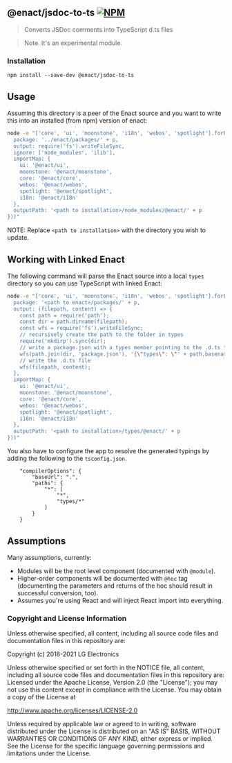 ## @enact/jsdoc-to-ts [![NPM](https://img.shields.io/npm/v/@enact/jsdoc-to-ts.svg?style=flat-square)](https://www.npmjs.com/package/@enact/jsdoc-to-ts)
 
> Converts JSDoc comments into TypeScript d.ts files

> Note. It's an experimental module.

### Installation

```
npm install --save-dev @enact/jsdoc-to-ts
```

## Usage

Assuming this directory is a peer of the Enact source and you want to write this into an installed (from npm) version of enact:

```bash
node -e "['core', 'ui', 'moonstone', 'i18n', 'webos', 'spotlight'].forEach(p => require('.')({
  package: '../enact/packages/' + p,
  output: require('fs').writeFileSync,
  ignore: ['node_modules', 'ilib'],
  importMap: {
    ui: '@enact/ui',
    moonstone: '@enact/moonstone',
    core: '@enact/core',
    webos: '@enact/webos',
    spotlight: '@enact/spotlight',
    i18n: '@enact/i18n'
  },
  outputPath: '<path to installation>/node_modules/@enact/' + p
}))"
```
NOTE: Replace `<path to installation>` with the directory you wish to update.

## Working with Linked Enact

The following command will parse the Enact source into a local `types` directory so you can use TypeScript with linked Enact:
```bash
node -e "['core', 'ui', 'moonstone', 'i18n', 'webos', 'spotlight'].forEach(p => require('.')({
  package: '<path to enact>/packages/' + p,
  output: (filepath, content) => {
    const path = require('path');
    const dir = path.dirname(filepath);
    const wfs = require('fs').writeFileSync;
    // recursively create the path to the folder in types
    require('mkdirp').sync(dir);
    // write a package.json with a types member pointing to the .d.ts file
    wfs(path.join(dir, 'package.json'), '{\"types\": \"' + path.basename(filepath) + '\"}');
    // write the .d.ts file
    wfs(filepath, content);
  },
  importMap: {
    ui: '@enact/ui',
    moonstone: '@enact/moonstone',
    core: '@enact/core',
    webos: '@enact/webos',
    spotlight: '@enact/spotlight',
    i18n: '@enact/i18n'
  },
  outputPath: '<path to installation>/types/@enact/' + p
}))"
```

You also have to configure the app to resolve the generated typings by adding the following to the `tsconfig.json`.

```
    "compilerOptions": {
        "baseUrl": ".",
        "paths": {
            "*": [
                "*",
                "types/*"
            ]
        }
    }
```

## Assumptions

Many assumptions, currently:

* Modules will be the root level component (documented with `@module`).
* Higher-order components will be documented with `@hoc` tag (documenting the parameters and returns of the hoc should result in successful conversion, too).
* Assumes you're using React and will inject React import into everything.

### Copyright and License Information

Unless otherwise specified, all content, including all source code files and
documentation files in this repository are:

Copyright (c) 2018-2021 LG Electronics

Unless otherwise specified or set forth in the NOTICE file, all content,
including all source code files and documentation files in this repository are:
Licensed under the Apache License, Version 2.0 (the "License");
you may not use this content except in compliance with the License.
You may obtain a copy of the License at

http://www.apache.org/licenses/LICENSE-2.0

Unless required by applicable law or agreed to in writing, software
distributed under the License is distributed on an "AS IS" BASIS,
WITHOUT WARRANTIES OR CONDITIONS OF ANY KIND, either express or implied.
See the License for the specific language governing permissions and
limitations under the License.
